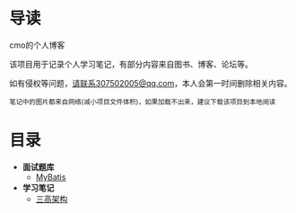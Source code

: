 # 导读

cmo的个人博客

该项目用于记录个人学习笔记，有部分内容来自图书、博客、论坛等。

如有侵权等问题，请联系307502005@qq.com，本人会第一时间删除相关内容。

<small>笔记中的图片都来自网络(减小项目文件体积)，如果加载不出来，建议下载该项目到本地阅读</small>

# 目录

* **面试题库**
    * [MyBatis](/面试题库/MyBatis/README)
* **学习笔记**
    * [三高架构](/学习笔记/三高架构/README)
